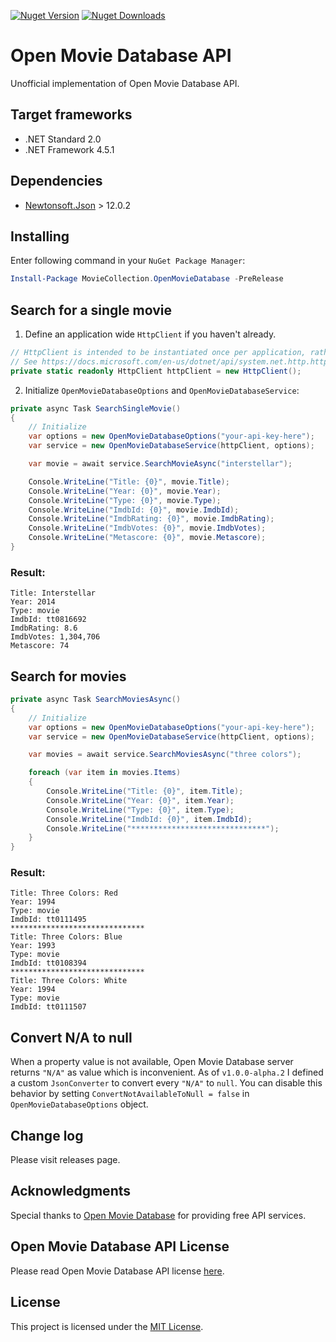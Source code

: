 [![Nuget Version][nuget-ver-badge]][nuget]
[![Nuget Downloads][nuget-dl-badge]][nuget]

# Open Movie Database API
Unofficial implementation of Open Movie Database API.

## Target frameworks
- .NET Standard 2.0
- .NET Framework 4.5.1

## Dependencies
- [Newtonsoft.Json](https://www.newtonsoft.com/json) > 12.0.2

## Installing
Enter following command in your ```NuGet Package Manager```:
```powershell
Install-Package MovieCollection.OpenMovieDatabase -PreRelease
```

## Search for a single movie
1. Define an application wide `HttpClient` if you haven't already.
```csharp
// HttpClient is intended to be instantiated once per application, rather than per-use.
// See https://docs.microsoft.com/en-us/dotnet/api/system.net.http.httpclient
private static readonly HttpClient httpClient = new HttpClient();
```

2. Initialize `OpenMovieDatabaseOptions` and `OpenMovieDatabaseService`:
```csharp
private async Task SearchSingleMovie()
{
    // Initialize
    var options = new OpenMovieDatabaseOptions("your-api-key-here");
    var service = new OpenMovieDatabaseService(httpClient, options);

    var movie = await service.SearchMovieAsync("interstellar");

    Console.WriteLine("Title: {0}", movie.Title);
    Console.WriteLine("Year: {0}", movie.Year);
    Console.WriteLine("Type: {0}", movie.Type);
    Console.WriteLine("ImdbId: {0}", movie.ImdbId);
    Console.WriteLine("ImdbRating: {0}", movie.ImdbRating);
    Console.WriteLine("ImdbVotes: {0}", movie.ImdbVotes);
    Console.WriteLine("Metascore: {0}", movie.Metascore);
}
```
### Result:
```
Title: Interstellar
Year: 2014
Type: movie
ImdbId: tt0816692
ImdbRating: 8.6
ImdbVotes: 1,304,706
Metascore: 74
```

## Search for movies

```csharp
private async Task SearchMoviesAsync()
{
    // Initialize
    var options = new OpenMovieDatabaseOptions("your-api-key-here");
    var service = new OpenMovieDatabaseService(httpClient, options);

    var movies = await service.SearchMoviesAsync("three colors");

    foreach (var item in movies.Items)
    {
        Console.WriteLine("Title: {0}", item.Title);
        Console.WriteLine("Year: {0}", item.Year);
        Console.WriteLine("Type: {0}", item.Type);
        Console.WriteLine("ImdbId: {0}", item.ImdbId);
        Console.WriteLine("******************************");
    }
}
```
### Result:
```
Title: Three Colors: Red
Year: 1994
Type: movie
ImdbId: tt0111495
******************************
Title: Three Colors: Blue
Year: 1993
Type: movie
ImdbId: tt0108394
******************************
Title: Three Colors: White
Year: 1994
Type: movie
ImdbId: tt0111507
```

## Convert N/A to null
When a property value is not available, Open Movie Database server returns `"N/A"` as value which is inconvenient. As of `v1.0.0-alpha.2` I defined a custom `JsonConverter` to convert every `"N/A"` to `null`. You can disable this behavior by setting `ConvertNotAvailableToNull = false` in `OpenMovieDatabaseOptions` object.

## Change log
Please visit releases page.

## Acknowledgments
Special thanks to [Open Movie Database](https://www.omdbapi.com) for providing free API services. 

## Open Movie Database API License
Please read Open Movie Database API license [here](https://www.omdbapi.com).

## License
This project is licensed under the [MIT License](LICENSE).

[nuget]: https://www.nuget.org/packages/MovieCollection.OpenMovieDatabase
[nuget-ver-badge]: https://img.shields.io/nuget/v/MovieCollection.OpenMovieDatabase.svg?style=flat
[nuget-dl-badge]: https://img.shields.io/nuget/dt/MovieCollection.OpenMovieDatabase?color=red